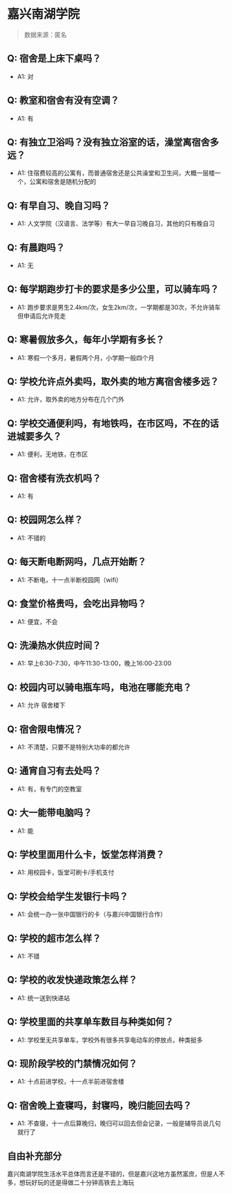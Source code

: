 # 嘉兴南湖学院

> 数据来源：匿名

## Q: 宿舍是上床下桌吗？

- A1: 对

## Q: 教室和宿舍有没有空调？

- A1: 有

## Q: 有独立卫浴吗？没有独立浴室的话，澡堂离宿舍多远？

- A1: 住宿费较高的公寓有，而普通宿舍还是公共澡堂和卫生间，大概一层楼一个，公寓和宿舍是随机分配的

## Q: 有早自习、晚自习吗？

- A1: 人文学院（汉语言、法学等）有大一早自习晚自习，其他的只有晚自习

## Q: 有晨跑吗？

- A1: 无

## Q: 每学期跑步打卡的要求是多少公里，可以骑车吗？

- A1: 跑步要求是男生2.4km/次，女生2km/次，一学期都是30次，不允许骑车但申请后允许竞走

## Q: 寒暑假放多久，每年小学期有多长？

- A1: 寒假一个多月，暑假两个月，小学期一般四个月

## Q: 学校允许点外卖吗，取外卖的地方离宿舍楼多远？

- A1: 允许，取外卖的地方分布在几个门外

## Q: 学校交通便利吗，有地铁吗，在市区吗，不在的话进城要多久？

- A1: 便利，无地铁，在市区

## Q: 宿舍楼有洗衣机吗？

- A1: 有

## Q: 校园网怎么样？

- A1: 不错的

## Q: 每天断电断网吗，几点开始断？

- A1: 不断电，十一点半断校园网（wifi）

## Q: 食堂价格贵吗，会吃出异物吗？

- A1: 便宜，不会

## Q: 洗澡热水供应时间？

- A1: 早上6:30-7:30，中午11:30-13:00，晚上16:00-23:00

## Q: 校园内可以骑电瓶车吗，电池在哪能充电？

- A1: 允许 宿舍楼下

## Q: 宿舍限电情况？

- A1: 不清楚，只要不是特别大功率的都允许

## Q: 通宵自习有去处吗？

- A1: 有，有专门的空教室

## Q: 大一能带电脑吗？

- A1: 能

## Q: 学校里面用什么卡，饭堂怎样消费？

- A1: 用校园卡，饭堂可刷卡/手机支付

## Q: 学校会给学生发银行卡吗？

- A1: 会统一办一张中国银行的卡（与嘉兴中国银行合作）

## Q: 学校的超市怎么样？

- A1: 不错

## Q: 学校的收发快递政策怎么样？

- A1: 统一送到快递站

## Q: 学校里面的共享单车数目与种类如何？

- A1: 学校里无共享单车，学校外有很多共享电动车的停放点，种类挺多

## Q: 现阶段学校的门禁情况如何？

- A1: 十点前进学校，十一点半前进宿舍楼

## Q: 宿舍晚上查寝吗，封寝吗，晚归能回去吗？

- A1: 不查寝，十一点后算晚归，晚归可以回去但会记录，一般是辅导员说几句就行了

## 自由补充部分

嘉兴南湖学院生活水平总体而言还是不错的，但是嘉兴这地方虽然富庶，但是人不多，想玩好玩的还是得做二十分钟高铁去上海玩